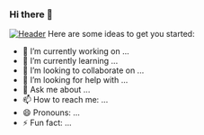 ### Hi there 👋

<!--
**hardik302001/hardik302001** is a ✨ _special_ ✨ repository because its `README.md` (this file) appears on your GitHub profile.
-->
[![Header](https://raw.githubusercontent.com/MartinHeinz/<OWNER>/<OWNER>/readme_header.png "Header")](https://some-url.dev/)
Here are some ideas to get you started:

- 🔭 I’m currently working on ...
- 🌱 I’m currently learning ...
- 👯 I’m looking to collaborate on ...
- 🤔 I’m looking for help with ...
- 💬 Ask me about ...
- 📫 How to reach me: ...
- 😄 Pronouns: ...
- ⚡ Fun fact: ...
